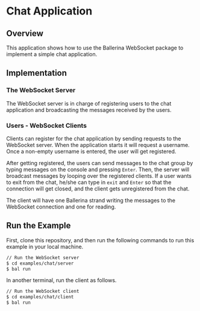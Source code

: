 # Chat Application

## Overview

This application shows how to use the Ballerina WebSocket package to implement a simple chat application.

## Implementation

### The WebSocket Server
The WebSocket server is in charge of registering users to the chat application and broadcasting the messages received by the users.

### Users - WebSocket Clients
Clients can register for the chat application by sending requests to the WebSocket server. When the application starts it will request a username. Once a non-empty username is entered, the user will get registered.

After getting registered, the users can send messages to the chat group by typing messages on the console and pressing `Enter`. Then, the server will broadcast messages by looping over the registered clients.
If a user wants to exit from the chat, he/she can type in `exit` and `Enter` so that the connection will get closed, and the client gets unregistered from the chat.

The client will have one Ballerina strand writing the messages to the WebSocket connection and one for reading.

## Run the Example

First, clone this repository, and then run the following commands to run this example in your local machine.

```sh
// Run the WebSocket server
$ cd examples/chat/server
$ bal run
```

In another terminal, run the client as follows.
```sh
// Run the WebSocket client
$ cd examples/chat/client
$ bal run
```